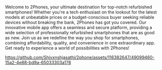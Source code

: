 Welcome to 2Phones, your ultimate destination for top-notch refurbished smartphones! Whether you're a tech enthusiast on the lookout for the latest models at unbeatable prices or a budget-conscious buyer seeking reliable devices without breaking the bank, 2Phones has got you covered. Our innovative mobile app offers a seamless and secure platform, providing a wide selection of professionally refurbished smartphones that are as good as new. Join us as we redefine the way you shop for smartphones, combining affordability, quality, and convenience in one extraordinary app. Get ready to experience a world of possibilities with 2Phones!


https://github.com/Shivxnshjasathi/2phone/assets/116382647/49099460-15a2-4e88-bd9a-65033303a178

